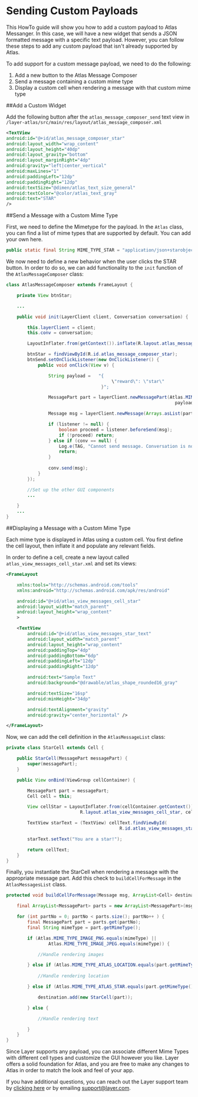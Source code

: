 # Sending Custom Payloads
This HowTo guide will show you how to add a custom payload to Atlas Messanger. In this case, we will have a new widget that sends a JSON formatted message with a specific text payload. However, you can follow these steps to add any custom payload that isn't already supported by Atlas.

To add support for a custom message payload, we need to do the following:

1. Add a new button to the Atlas Message Composer
2. Send a message containing a custom mime type
3. Display a custom cell when rendering a message with that custom mime type


##Add a Custom Widget

Add the following button after the `atlas_message_composer_send` text view in `/layer-atlas/src/main/res/layout/atlas_message_composer.xml`

```xml
<TextView
android:id="@+id/atlas_message_composer_star"
android:layout_width="wrap_content"
android:layout_height="40dp"
android:layout_gravity="bottom"
android:layout_marginRight="4dp"
android:gravity="left|center_vertical"
android:maxLines="1"
android:paddingLeft="12dp"
android:paddingRight="12dp"
android:textSize="@dimen/atlas_text_size_general"
android:textColor="@color/atlas_text_gray"
android:text="STAR"
/>
```

##Send a Message with a Custom Mime Type

First, we need to define the Mimetype for the payload. In the `Atlas` class, you can find a list of mime types that are supported by default. You can add your own here.

```java
public static final String MIME_TYPE_STAR = "application/json+starobject";
```

We now need to define a new behavior when the user clicks the STAR button. In order to do so, we can add functionality to the `init` function of the `AtlasMessageComposer` class:

```java
class AtlasMessageComposer extends FrameLayout {

    private View btnStar;

    ...

    public void init(LayerClient client, Conversation conversation) {

        this.layerClient = client;
        this.conv = conversation;

        LayoutInflater.from(getContext()).inflate(R.layout.atlas_message_composer, this);

        btnStar = findViewById(R.id.atlas_message_composer_star);
        btnSend.setOnClickListener(new OnClickListener() {
            public void onClick(View v) {

                String payload =   "{
                                        \"reward\": \"star\"
                                    }";

                MessagePart part = layerClient.newMessagePart(Atlas.MIME_TYPE_STAR, 
                                                                payload.getBytes());

                Message msg = layerClient.newMessage(Arrays.asList(part));

                if (listener != null) {
                    boolean proceed = listener.beforeSend(msg);
                    if (!proceed) return;
                } else if (conv == null) {
                    Log.e(TAG, "Cannot send message. Conversation is not set");
                    return;
                }
                
                conv.send(msg);
            }
        });

        //Set up the other GUI components
        ...

    }
    ...
}
```

##Displaying a Message with a Custom Mime Type

Each mime type is displayed in Atlas using a custom cell. You first define the cell layout, then inflate it and populate any relevant fields.

In order to define a cell, create a new layout called `atlas_view_messages_cell_star.xml` and set its views:

```xml
<FrameLayout

    xmlns:tools="http://schemas.android.com/tools"
    xmlns:android="http://schemas.android.com/apk/res/android"

    android:id="@+id/atlas_view_messages_cell_star"
    android:layout_width="match_parent"
    android:layout_height="wrap_content"        
    >

    <TextView
        android:id="@+id/atlas_view_messages_star_text"
        android:layout_width="match_parent"
        android:layout_height="wrap_content"
        android:paddingTop="4dp"
        android:paddingBottom="6dp"
        android:paddingLeft="12dp"
        android:paddingRight="12dp"

        android:text="Sample Text"
        android:background="@drawable/atlas_shape_rounded16_gray"

        android:textSize="16sp"
        android:minHeight="34dp"

        android:textAlignment="gravity"
        android:gravity="center_horizontal" />

</FrameLayout>
```

Now, we can add the cell definition in the `AtlasMessageList` class:

```java
private class StarCell extends Cell {

    public StarCell(MessagePart messagePart) {
        super(messagePart);
    }

    public View onBind(ViewGroup cellContainer) {

        MessagePart part = messagePart;
        Cell cell = this;

        View cellStar = LayoutInflater.from(cellContainer.getContext()).inflate(
                            R.layout.atlas_view_messages_cell_star, cellContainer, false);

        TextView starText = (TextView) cellText.findViewById(
                                           R.id.atlas_view_messages_star_text);

        starText.setText("You are a star!");

        return cellText;
    }
}
```

Finally, you instantiate the StarCell when rendering a message with the appropriate message part. Add this check to `buildCellForMessage` in the `AtlasMessagesList` class.

```java
protected void buildCellForMessage(Message msg, ArrayList<Cell> destination) {

    final ArrayList<MessagePart> parts = new ArrayList<MessagePart>(msg.getMessageParts());

    for (int partNo = 0; partNo < parts.size(); partNo++ ) {
        final MessagePart part = parts.get(partNo);
        final String mimeType = part.getMimeType();

        if (Atlas.MIME_TYPE_IMAGE_PNG.equals(mimeType) || 
                Atlas.MIME_TYPE_IMAGE_JPEG.equals(mimeType)) {

            //Handle rendering images

        } else if (Atlas.MIME_TYPE_ATLAS_LOCATION.equals(part.getMimeType())){
        
            //Handle rendering location

        } else if (Atlas.MIME_TYPE_ATLAS_STAR.equals(part.getMimeType())){

            destination.add(new StarCell(part));

        } else {

            //Handle rendering text

        }
    }
}
```

Since Layer supports any payload, you can associate different Mime Types with different cell types and customize the GUI however you like. Layer offers a solid foundation for Atlas, and you are free to make any changes to Atlas in order to match the look and feel of your app. 

If you have additional questions, you can reach out the Layer support team by [clicking here](https://support.layer.com/hc/en-us/requests/new) or by emailing [support@layer.com](mailto:support@layer.com).